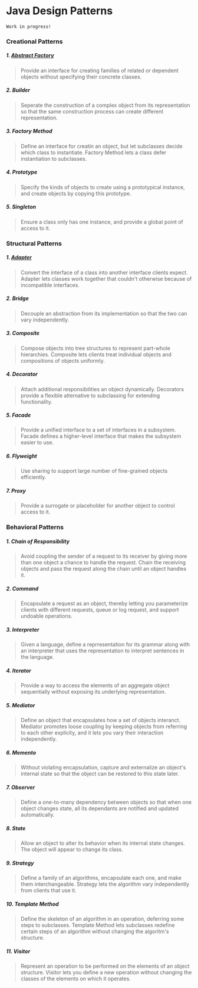 # Java Design Patterns 
    Work in progress!

### Creational Patterns
##### 1. [Abstract Factory](/src/com/brkyzdmr/designpatterns/creational/abstractfactory/)
>Provide an interface for creating families of related or dependent objects without specifying their concrete classes.
##### 2. Builder
>Seperate the construction of a complex object from its representation so that the same construction process can create different representation.
##### 3. Factory Method
>Define an interface for creatin an object, but let subclasses decide which class to instantiate. Factory Method lets a class defer instantiation to subclasses.
##### 4. Prototype
>Specify the kinds of objects to create using a prototypical instance, and create objects by copying this prototype.
##### 5. Singleton
>Ensure a class only has one instance, and provide a global point of access to it.

### Structural Patterns
##### 1. [Adapter](/src/com/brkyzdmr/designpatterns/structural/adapter)
>Convert the interface of a class into another interface clients expect. Adapter lets classes work together that couldn't otherwise because of incompatible interfaces.
##### 2. Bridge
>Decouple an abstraction from its implementation so that the two can vary independently.
##### 3. Composite
>Compose objects into tree structures to represent part-whole hierarchies. Composite lets clients treat individual objects and compositions of objects uniformly.
##### 4. Decorator
>Attach additional responsibilities an object dynamically. Decorators provide a flexible alternative to subclassing for extending functionality.
##### 5. Facade
>Provide a unified interface to a set of interfaces in a subsystem. Facade defines a higher-level interface that makes the subsystem easier to use.
##### 6. Flyweight
>Use sharing to support large number of fine-grained objects efficiently.
##### 7. Proxy
>Provide a surrogate or placeholder for another object to control access to it.

### Behavioral Patterns
##### 1. Chain of Responsibility
>Avoid coupling the sender of a request to its receiver by giving more than one object a chance to handle the request. Chain the receiving objects and pass the request along the chain until an object handles it.
##### 2. Command
>Encapsulate a request as an object, thereby letting you parameterize clients with different requests, queue or log request, and support undoable operations.
##### 3. Interpreter
>Given a language, define a reprresentation for its grammar along with an interpreter that uses the representation to interpret sentences in the language.
##### 4. Iterator
>Provide a way to access the elements of an aggregate object sequentially without exposing its underlying representation.
##### 5. Mediator
>Define an object that encapsulates how a set of objects interanct. Mediator promotes loose coupling by keeping objects from referring to each other explicity, and it lets you vary their interaction independently.
##### 6. Memento
>Without violating encapsulation, capture and externalize an object's internal state so that the object can be restored to this state later.
##### 7. Observer
>Define a one-to-many dependency between objects so that when one object changes state, all its dependants are notified and updated automatically.
##### 8. State
>Allow an object to alter its behavior when its internal state changes. The object will appear to change its class.
##### 9. Strategy
>Define a family of an algorithms, encapsulate each one, and make them interchangeable. Strategy lets the algorithm vary independently from clients that use it.
##### 10. Template Method
>Define the skeleton of an algorithm in an operation, deferring some steps to subclasses. Template Method lets subclasses redefine certain steps of an algorithm without changing the algoritm's structure.
##### 11. Visitor
>Represent an operation to be performed on the elements of an object structure. Visitor lets you define a new operation without changing the classes of the elements on which it operates.